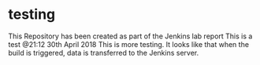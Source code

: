 # testing
This Repository has been created as part of the Jenkins lab report 
This is a test @21:12 30th April 2018
This is more testing. It looks like that when the build is triggered, data is transferred to the Jenkins server.
